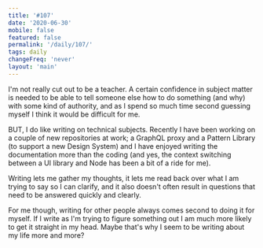 ```yaml
---
title: '#107'
date: '2020-06-30'
mobile: false
featured: false
permalink: '/daily/107/'
tags: daily
changeFreq: 'never'
layout: 'main'
---
```


I'm not really cut out to be a teacher. A certain confidence in subject matter is needed to be able to tell someone else how to do something (and why) with some kind of authority, and as I spend so much time second guessing myself I think it would be difficult for me.

BUT, I do like writing on technical subjects. Recently I have been working on a couple of new repositories at work; a GraphQL proxy and a Pattern Library (to support a new Design System) and I have enjoyed writing the documentation more than the coding (and yes, the context switching between a UI library and Node has been a bit of a ride for me).

Writing lets me gather my thoughts, it lets me read back over what I am trying to say so I can clarify, and it also doesn't often result in questions that need to be answered quickly and clearly.

For me though, writing for other people always comes second to doing it for myself. If I write as I'm trying to figure something out I am much more likely to get it straight in my head. Maybe that's why I seem to be writing about my life more and more?
